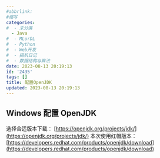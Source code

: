```yaml
---
#abbrlink:
#缩写
categories:
#  - 未分类
  - Java
#  - MLorDL
#  - Python
#  - Web开发
#  - 搞机日记
#  - 数据结构与算法
date: 2023-08-13 20:19:13
id: '2435'
tags: []
title: 配置OpenJDK
updated: 2023-08-13 20:19:13
---
```

## Windows 配置 OpenJDK
选择合适版本下载：
[https://openjdk.org/projects/jdk/](https://openjdk.org/projects/jdk/)
本次使用红帽版本：
[https://developers.redhat.com/products/openjdk/download](https://developers.redhat.com/products/openjdk/download)
